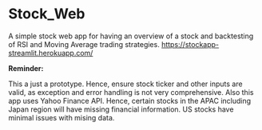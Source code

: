 # Stock_Web
A simple stock web app for having an overview of a stock and backtesting of RSI and Moving Average trading strategies. 
https://stockapp-streamlit.herokuapp.com/


**Reminder:**

This a just a prototype. Hence, ensure stock ticker and other inputs are valid, as exception and error handling is not very comprehensive.
Also this app uses Yahoo Finance API. Hence, certain stocks in the APAC including Japan region will have missing financial information.
US stocks have minimal issues with mising data. 

